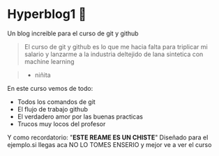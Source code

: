 # Hyperblog1 💚
Un blog increible  para el curso de git y github
>El curso de git y github es lo que me  hacia falta para triplicar mi salario y lanzarme  a la industria deltejido de lana sintetica con machine learning

> - niñita

En este curso vemos de todo:
* Todos los comandos de git 
* El flujo de trabajo github
* El verdadero  amor por las buenas practicas
* Trucos muy locos del profesor

Y como recordatorio: "**ESTE REAME ES UN CHISTE**" Diseñado para el  ejemplo.si llegas aca  NO LO TOMES ENSERIO  y mejor ve a ver el curso

